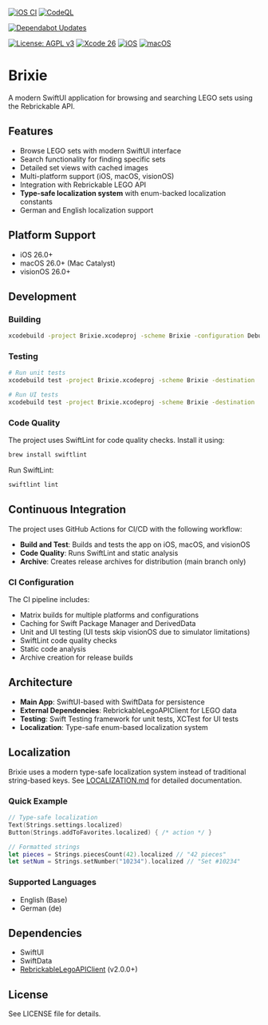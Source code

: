 [![iOS CI](https://github.com/mpwg/Brixie-Apple/actions/workflows/ci.yml/badge.svg)](https://github.com/mpwg/Brixie-Apple/actions/workflows/ci.yml)
[![CodeQL](https://github.com/mpwg/Brixie-Apple/actions/workflows/github-code-scanning/codeql/badge.svg)](https://github.com/mpwg/Brixie-Apple/actions/workflows/github-code-scanning/codeql)

[![Dependabot Updates](https://github.com/mpwg/Brixie-Apple/actions/workflows/dependabot/dependabot-updates/badge.svg)](https://github.com/mpwg/Brixie-Apple/actions/workflows/dependabot/dependabot-updates)

[![License: AGPL v3](https://img.shields.io/badge/License-AGPL_v3-blue.svg)](https://www.gnu.org/licenses/agpl-3.0)
[![Xcode 26](https://img.shields.io/badge/Xcode-26-orange.svg?logo=xcode&logoColor=f5f5f5)](https://swift.org)
[![iOS](https://img.shields.io/badge/iOS-26+-lightgrey.svg?logo=apple)](https://developer.apple.com)
[![macOS](https://img.shields.io/badge/macOS-26+-lightgrey.svg?logo=apple)](https://developer.apple.com)

# Brixie

A modern SwiftUI application for browsing and searching LEGO sets using the Rebrickable API.

## Features

- Browse LEGO sets with modern SwiftUI interface
- Search functionality for finding specific sets
- Detailed set views with cached images
- Multi-platform support (iOS, macOS, visionOS)
- Integration with Rebrickable LEGO API
- **Type-safe localization system** with enum-backed localization constants
- German and English localization support

## Platform Support

- iOS 26.0+
- macOS 26.0+ (Mac Catalyst)
- visionOS 26.0+

## Development

### Building

```bash
xcodebuild -project Brixie.xcodeproj -scheme Brixie -configuration Debug build
```

### Testing

```bash
# Run unit tests
xcodebuild test -project Brixie.xcodeproj -scheme Brixie -destination 'platform=iOS Simulator,name=iPhone 15'

# Run UI tests
xcodebuild test -project Brixie.xcodeproj -scheme Brixie -destination 'platform=iOS Simulator,name=iPhone 15' -only-testing:BrixieUITests
```

### Code Quality

The project uses SwiftLint for code quality checks. Install it using:

```bash
brew install swiftlint
```

Run SwiftLint:

```bash
swiftlint lint
```

## Continuous Integration

The project uses GitHub Actions for CI/CD with the following workflow:

- **Build and Test**: Builds and tests the app on iOS, macOS, and visionOS
- **Code Quality**: Runs SwiftLint and static analysis
- **Archive**: Creates release archives for distribution (main branch only)

### CI Configuration

The CI pipeline includes:

- Matrix builds for multiple platforms and configurations
- Caching for Swift Package Manager and DerivedData
- Unit and UI testing (UI tests skip visionOS due to simulator limitations)
- SwiftLint code quality checks
- Static code analysis
- Archive creation for release builds

## Architecture

- **Main App**: SwiftUI-based with SwiftData for persistence
- **External Dependencies**: RebrickableLegoAPIClient for LEGO data
- **Testing**: Swift Testing framework for unit tests, XCTest for UI tests
- **Localization**: Type-safe enum-based localization system

## Localization

Brixie uses a modern type-safe localization system instead of traditional string-based keys. See [LOCALIZATION.md](LOCALIZATION.md) for detailed documentation.

### Quick Example

```swift
// Type-safe localization
Text(Strings.settings.localized)
Button(Strings.addToFavorites.localized) { /* action */ }

// Formatted strings
let pieces = Strings.piecesCount(42).localized // "42 pieces"
let setNum = Strings.setNumber("10234").localized // "Set #10234"
```

### Supported Languages

- English (Base)
- German (de)

## Dependencies

- SwiftUI
- SwiftData
- [RebrickableLegoAPIClient](https://github.com/mpwg/Rebrickable-swift) (v2.0.0+)

## License

See LICENSE file for details.
